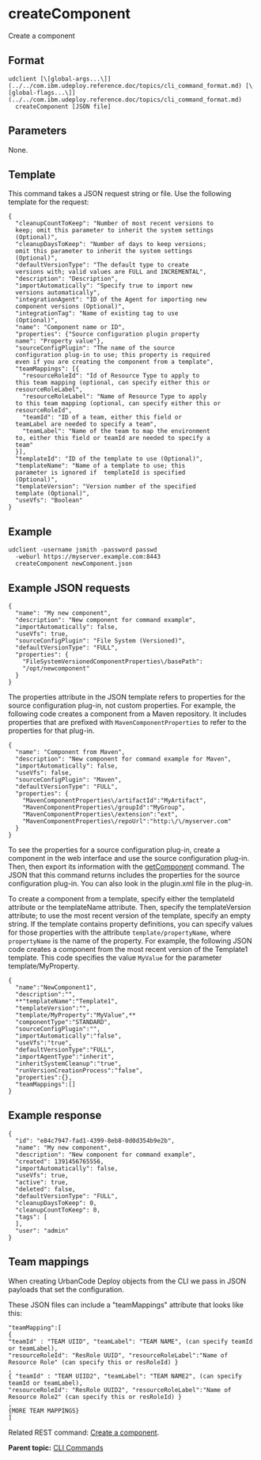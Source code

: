 # createComponent

Create a component

## Format

```
udclient [\[global-args...\]](../../com.ibm.udeploy.reference.doc/topics/cli_command_format.md) [\[global-flags...\]](../../com.ibm.udeploy.reference.doc/topics/cli_command_format.md)
  createComponent [JSON file]
```

## Parameters

None.

## Template

This command takes a JSON request string or file. Use the following template for the request:

```
{
  "cleanupCountToKeep": "Number of most recent versions to 
  keep; omit this parameter to inherit the system settings 
  (Optional)",
  "cleanupDaysToKeep": "Number of days to keep versions; 
  omit this parameter to inherit the system settings 
  (Optional)",
  "defaultVersionType": "The default type to create 
  versions with; valid values are FULL and INCREMENTAL",
  "description": "Description",
  "importAutomatically": "Specify true to import new 
  versions automatically",
  "integrationAgent": "ID of the Agent for importing new 
  component versions (Optional)",
  "integrationTag": "Name of existing tag to use 
  (Optional)",
  "name": "Component name or ID",
  "properties": {"Source configuration plugin property 
  name": "Property value"},
  "sourceConfigPlugin": "The name of the source 
  configuration plug-in to use; this property is required 
  even if you are creating the component from a template",
  "teamMappings": [{
    "resourceRoleId": "Id of Resource Type to apply to 
  this team mapping (optional, can specify either this or 
  resourceRoleLabel",
    "resourceRoleLabel": "Name of Resource Type to apply 
  to this team mapping (optional, can specify either this or 
  resourceRoleId",
    "teamId": "ID of a team, either this field or 
  teamLabel are needed to specify a team",
    "teamLabel": "Name of the team to map the environment 
  to, either this field or teamId are needed to specify a 
  team"
  }],
  "templateId": "ID of the template to use (Optional)",
  "templateName": "Name of a template to use; this 
  parameter is ignored if  templateId is specified 
  (Optional)",
  "templateVersion": "Version number of the specified 
  template (Optional)",
  "useVfs": "Boolean"
}

```

## Example

```
udclient -username jsmith -password passwd 
  -weburl https://myserver.example.com:8443
  createComponent newComponent.json

```

## Example JSON requests

```
{
  "name": "My new component",
  "description": "New component for command example",
  "importAutomatically": false,
  "useVfs": true,
  "sourceConfigPlugin": "File System (Versioned)",
  "defaultVersionType": "FULL",
  "properties": {
    "FileSystemVersionedComponentProperties\/basePath": 
    "/opt/newcomponent"
  }
}
```

The properties attribute in the JSON template refers to properties for the source configuration plug-in, not custom properties. For example, the following code creates a component from a Maven repository. It includes properties that are prefixed with `MavenComponentProperties` to refer to the properties for that plug-in.

```
{
  "name": "Component from Maven",
  "description": "New component for command example for Maven",
  "importAutomatically": false,
  "useVfs": false,
  "sourceConfigPlugin": "Maven",
  "defaultVersionType": "FULL",
  "properties": {
    "MavenComponentProperties\/artifactId":"MyArtifact",
    "MavenComponentProperties\/groupId":"MyGroup",
    "MavenComponentProperties\/extension":"ext",
    "MavenComponentProperties\/repoUrl":"http:\/\/myserver.com"
  }
}
```

To see the properties for a source configuration plug-in, create a component in the web interface and use the source configuration plug-in. Then, then export its information with the [getComponent](udclient_getcomponent.md) command. The JSON that this command returns includes the properties for the source configuration plug-in. You can also look in the plugin.xml file in the plug-in.

To create a component from a template, specify either the templateId attribute or the templateName attribute. Then, specify the templateVersion attribute; to use the most recent version of the template, specify an empty string. If the template contains property definitions, you can specify values for those properties with the attribute `template/propertyName`, where `propertyName` is the name of the property. For example, the following JSON code creates a component from the most recent version of the Template1 template. This code specifies the value `MyValue` for the parameter template/MyProperty.

```
{
  "name":"NewComponent1", 
  "description":"",
  **"templateName":"Template1", 
  "templateVersion":"",
  "template/MyProperty":"MyValue",** 
  "componentType":"STANDARD", 
  "sourceConfigPlugin":"",
  "importAutomatically":"false", 
  "useVfs":"true",
  "defaultVersionType":"FULL", 
  "importAgentType":"inherit",
  "inheritSystemCleanup":"true",
  "runVersionCreationProcess":"false",
  "properties":{},
  "teamMappings":[]
}
```

## Example response

```
{
  "id": "e84c7947-fad1-4399-8eb8-0d0d354b9e2b",
  "name": "My new component",
  "description": "New component for command example",
  "created": 1391456765556,
  "importAutomatically": false,
  "useVfs": true,
  "active": true,
  "deleted": false,
  "defaultVersionType": "FULL",
  "cleanupDaysToKeep": 0,
  "cleanupCountToKeep": 0,
  "tags": [
  ],
  "user": "admin"
}
```

## Team mappings

When creating UrbanCode Deploy objects from the CLI we pass in JSON payloads that set the configuration.

These JSON files can include a "teamMappings" attribute that looks like this:

```
"teamMapping":[ 
{ 
"teamId" : "TEAM UIID", "teamLabel": "TEAM NAME", (can specify teamId or teamLabel), 
"resourceRoleId": "ResRole UUID", "resourceRoleLabel":"Name of Resource Role" (can specify this or resRoleId) }
,
{ "teamId" : "TEAM UIID2", "teamLabel": "TEAM NAME2", (can specify teamId or teamLabel), 
"resourceRoleId": "ResRole UUID2", "resourceRoleLabel":"Name of Resource Role2" (can specify this or resRoleId) }
,
{MORE TEAM MAPPINGS}
]
```

Related REST command: [Create a component](rest_cli_component_create_put.md).

**Parent topic:** [CLI Commands](../../com.ibm.udeploy.reference.doc/topics/cli_commands.md)

